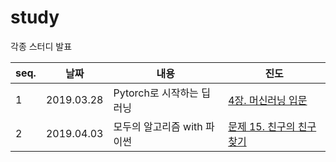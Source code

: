 # study

각종 스터디 발표

|seq.|    날짜        |     내용        |     진도                                                                                      
|----| ---------|-----------------------| -----------------------
|  1 |2019.03.28| Pytorch로 시작하는 딥러닝 | [4장. 머신러닝 입문](https://github.com/irobii/study/blob/master/DL_With_PyTorch-Chap04_FundamentalsOfMachineLearning.ipynb) 
|  2 |2019.04.03| 모두의 알고리즘 with 파이썬 | [문제 15. 친구의 친구 찾기](https://github.com/irobii/study/blob/master/Algorithm-Problem15.FindFriends.ipynb) 
